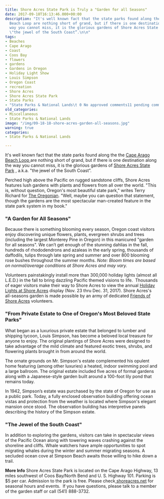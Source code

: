 ```yaml
---
title: Shore Acres State Park is Truly a "Garden for all Seasons"
date: 2017-09-18T16:13:46.000+00:00
description: "It's well known fact that the state parks found along the the Cape Arago
  Beach Loop are nothing short of grand, but if there is one destination along the
  way you cannot miss, it is the glorious gardens of Shore Acres State Park , a.k.a.
  \"the jewel of the South Coast”.\n\n"
tags:
- Beaches
- Cape Arago
- Coast
- Coos Bay
- flowers
- gardens
- Gardens in Oregon
- Holiday Light Show
- Louis Simpson
- Oregon Coast
- recreation
- Shore Acres
- Shore Acres State Park
- State Parks
- "State Parks & National Lands\t 0 No approved comments11 pending comment"
old_categories:
- Miscellaneous
- State Parks & National Lands
image: "/img/09-18-18-shore-acres-garden-all-seasons.jpg"
warning: true
categories:
- State Parks & National Lands

---
```

It's well known fact that the state parks found along the the <a href="http://www.oregonsadventurecoast.com/trip-ideas/explore-the-cape-arago-beach-loop/" target="_blank" rel="noopener noreferrer">Cape Arago Beach Loop </a> are nothing short of grand, but if there is one destination along the way you cannot miss, it is the glorious gardens of <a href="http://shoreacres.net/" target="_blank" rel="noopener noreferrer">Shore Acres State Park</a> , a.k.a. "the jewel of the South Coast”.

Perched high above the Pacific on rugged sandstone cliffs, Shore Acres features lush gardens with plants and flowers from all over the world. "This is, without question, Oregon's most beautiful state park," writes Terry Richard for <a href="http://www.oregonlive.com/travel/index.ssf/2015/05/shorte_acres_in_spring_oregons.html">The Oregonian</a>. "Well, maybe you can question that statement, though the gardens are the most spectacular man-created feature in the state park system in my book."
<h3>"A Garden for All Seasons"</h3>
Because there is something blooming every season, Oregon coast visitors enjoy discovering unique flowers, plants, evergreen shrubs and trees (including the largest Monterey Pine in Oregon) in this manicured "garden for all seasons". We can’t get enough of the stunning dahlias in the fall, hundreds of rhododendrons and azaleas in the early spring, thousands of daffodils, tulips through late spring and summer and over 800 blooming rose bushes throughout the summer months. <em>Note: Bloom times are based on normal/average conditions at Shore Acres and may vary.</em>

Volunteers painstakingly install more than 300,000 holiday lights (almost all L.E.D.) in the fall to bring dazzling Pacific themed visions to life.  Thousands of eager visitors make their way to Shore Acres to view the annual <a href="http://shoreacres.net/holiday-lights/">Holiday Lights at Shore Acres</a> display (Nov. 23 thru Dec. 31, 2017). Shore Acres's all-seasons garden is made possible by an army of dedicated <a href="http://shoreacres.net/about-us/about-friends-of-shore-acres-inc/">Friends of Shore Acres</a> volunteers.
<h3>"From Private Estate to One of Oregon's Most Beloved State Parks"</h3>
What began as a luxurious private estate that belonged to lumber and shipping tycoon, Louis Simpson, has become a beloved local treasure for anyone to enjoy. The original plantings of Shore Acres were designed to take advantage of the mild climate and featured exotic trees, shrubs, and flowering plants brought in from around the world.

The ornate grounds on Mr. Simpson's estate complemented his opulent home featuring (among other luxuries) a heated, indoor swimming pool and a large ballroom. The original estate included five acres of formal gardens along with a Japanese-style garden built around a 100-foot lily pond that remains today.

In 1942, Simpson’s estate was purchased by the state of Oregon for use as a public park. Today, a fully enclosed observation building offering ocean vistas and protection from the weather is located where Simpson's elegant mansion once stood. The observation building has interpretive panels describing the history of the Simpson estate.
<h3>"The Jewel of the South Coast"</h3>
In addition to exploring the gardens, visitors can take in spectacular views of the Pacific Ocean along with towering waves crashing against the shoreline and cliffs. Whale watchers have ample opportunities to spot migrating whales during the winter and summer migrating seasons. A secluded ocean cove at Simpson Beach awaits those willing to hike down a trail.

<strong>More Info</strong>
Shore Acres State Park is located on the Cape Arago Highway, 13 miles southwest of Coos Bay/North Bend and U. S. Highway 101. Parking is $5 per car. Admission to the park is free. Please check<a href="http://shoreacres.net/"> shoreacres.net</a> for seasonal hours and events.  If you have questions, please talk to a member of the garden staff or call (541) 888-3732.